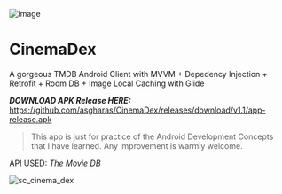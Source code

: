 ![image](https://user-images.githubusercontent.com/76618200/189423194-3e39abb3-274f-40ab-9f69-e4df59608b67.png)

# CinemaDex
A gorgeous TMDB Android Client with MVVM + Depedency Injection + Retrofit + Room DB + Image Local Caching with Glide

**_DOWNLOAD APK Release HERE:_** https://github.com/asgharas/CinemaDex/releases/download/v1.1/app-release.apk 

> This app is just for practice of the Android Development Concepts that I have learned. Any improvement is warmly welcome.

API USED: [*The Movie DB*](https://developers.themoviedb.org/4/)


![sc_cinema_dex](https://user-images.githubusercontent.com/76618200/189421741-e0ae7167-5457-4aea-b341-06db33347f06.png)



